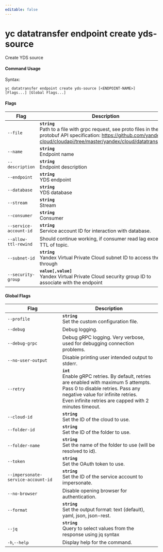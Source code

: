 ```yaml
---
editable: false
---
```


# yc datatransfer endpoint create yds-source

Create YDS source

#### Command Usage

Syntax: 

`yc datatransfer endpoint create yds-source [<ENDPOINT-NAME>] [Flags...] [Global Flags...]`

#### Flags

| Flag | Description |
|----|----|
|`--file`|<b>`string`</b><br/>Path to a file with grpc request, see proto files in the protobuf API specification: https://github.com/yandex-cloud/cloudapi/tree/master/yandex/cloud/datatransfer/v1|
|`--name`|<b>`string`</b><br/>Endpoint name|
|`--description`|<b>`string`</b><br/>Endpoint description|
|`--endpoint`|<b>`string`</b><br/>YDS endpoint|
|`--database`|<b>`string`</b><br/>YDS database|
|`--stream`|<b>`string`</b><br/>Stream|
|`--consumer`|<b>`string`</b><br/>Consumer|
|`--service-account-id`|<b>`string`</b><br/>Service account ID for interaction with database.|
|`--allow-ttl-rewind`|Should continue working, if consumer read lag exceed TTL of topic.|
|`--subnet-id`|<b>`string`</b><br/>Yandex Virtual Private Cloud subnet ID to access the YDS through|
|`--security-group`|<b>`value[,value]`</b><br/>Yandex Virtual Private Cloud security group ID to associate with the endpoint|

#### Global Flags

| Flag | Description |
|----|----|
|`--profile`|<b>`string`</b><br/>Set the custom configuration file.|
|`--debug`|Debug logging.|
|`--debug-grpc`|Debug gRPC logging. Very verbose, used for debugging connection problems.|
|`--no-user-output`|Disable printing user intended output to stderr.|
|`--retry`|<b>`int`</b><br/>Enable gRPC retries. By default, retries are enabled with maximum 5 attempts.<br/>Pass 0 to disable retries. Pass any negative value for infinite retries.<br/>Even infinite retries are capped with 2 minutes timeout.|
|`--cloud-id`|<b>`string`</b><br/>Set the ID of the cloud to use.|
|`--folder-id`|<b>`string`</b><br/>Set the ID of the folder to use.|
|`--folder-name`|<b>`string`</b><br/>Set the name of the folder to use (will be resolved to id).|
|`--token`|<b>`string`</b><br/>Set the OAuth token to use.|
|`--impersonate-service-account-id`|<b>`string`</b><br/>Set the ID of the service account to impersonate.|
|`--no-browser`|Disable opening browser for authentication.|
|`--format`|<b>`string`</b><br/>Set the output format: text (default), yaml, json, json-rest.|
|`--jq`|<b>`string`</b><br/>Query to select values from the response using jq syntax|
|`-h`,`--help`|Display help for the command.|
